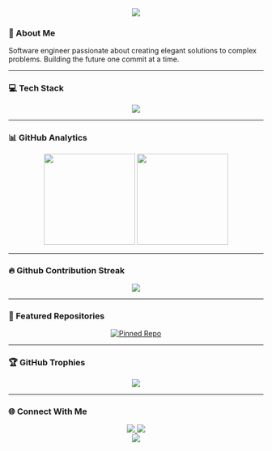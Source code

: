 <div align="center">
  <img src="https://capsule-render.vercel.app/api?type=waving&color=gradient&height=250&section=header&text=Welcome&fontSize=80&animation=fadeIn" />
</div>

### 🚀 About Me
Software engineer passionate about creating elegant solutions to complex problems. Building the future one commit at a time.

---

### 💻 Tech Stack
<div align="center">
  <img src="https://skillicons.dev/icons?i=js,ts,php,vue,nuxt,nextjs,nestjs,react,nodejs,docker,kubernetes,aws,gcp&theme=dark" />
</div>

---

### 📊 GitHub Analytics
<div align="center">
  <img height="180em" src="https://github-readme-stats.vercel.app/api?username=imfaisii&show_icons=true&theme=radical&include_all_commits=true&count_private=true"/>
  <img height="180em" src="https://github-readme-stats.vercel.app/api/top-langs/?username=imfaisii&layout=compact&langs_count=8&theme=radical"/>
</div>

---

### 🔥 Github Contribution Streak
<div align="center">
  <img src="http://github-readme-streak-stats.herokuapp.com?user=imfaisii&theme=radical&date_format=M%20j%5B%2C%20Y%5D"/>
</div>

---

### 📌 Featured Repositories
<div align="center">
  <a href="https://github.com/imfaisii/puppeteer-scrapping-nestjs" target="_blank">
    <img src="https://github-readme-stats.vercel.app/api/pin/?username=imfaisii&repo=puppeteer-scrapping-nestjs&theme=tokyonight&hide_border=true" alt="Pinned Repo" />
  </a>
</div>

---

### 🏆 GitHub Trophies
<div align="center">
  <img src="https://github-profile-trophy.vercel.app/?username=imfaisii&theme=dark&no-frame=false&no-bg=true&margin-w=4&row=1"/>
</div>

---

### 🌐 Connect With Me
<div align="center">
  <a href="https://linkedin.com/in/imfaisii" target="_blank">
    <img src="https://img.shields.io/badge/LinkedIn-0077B5?style=for-the-badge&logo=linkedin&logoColor=white"/>
  </a>
  <a href="https://x.com/imfaisii" target="_blank">
    <img src="https://img.shields.io/badge/Twitter-1DA1F2?style=for-the-badge&logo=x&logoColor=white"/>
  </a>
</div>

<div align="center">
  <img src="https://capsule-render.vercel.app/api?type=waving&color=gradient&height=100&section=footer"/>
</div>
